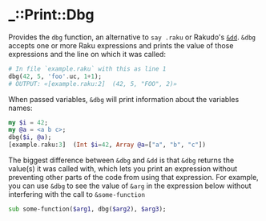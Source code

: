 # _::Print::Dbg

Provides the `dbg` function, an alternative to `say .raku` or Rakudo's
[`&dd`](https://docs.raku.org/programs/01-debugging#index-entry-dd).  `&dbg` accepts one or more Raku
expressions and prints the value of those expressions and the line on which it was called:

```raku
# In file `example.raku` with this as line 1
dbg(42, 5, 'foo'.uc, 1+1);
# OUTPUT: «[example.raku:2]  (42, 5, "FOO", 2)»
```

When passed variables, `&dbg` will print information about the variables names:

```raku
my $i = 42;
my @a = <a b c>;
dbg($i, @a);
[example.raku:3]  (Int $i=42, Array @a=["a", "b", "c"])
```

The biggest difference between `&dbg` and `&dd` is that `&dbg` returns the value(s) it was called
with, which lets you print an expression without preventing other parts of the code from using that
expression.  For example, you can use `&dbg` to see the value of `&arg` in the expression below
without interfering with the call to `&some-function`


```raku
sub some-function($arg1, dbg($arg2), $arg3);
```
